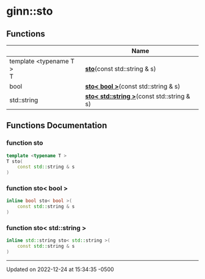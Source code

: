 # ginn::sto


## Functions

<span class="api-table">

|                | Name           |
| -------------- | -------------- |
| template <typename T \> <br>T | **[sto](api/Namespaces/namespaceginn_1_1sto.md#function-sto)**(const std::string & s) |
| bool | **[sto< bool >](api/Namespaces/namespaceginn_1_1sto.md#function-sto<-bool->)**(const std::string & s) |
| std::string | **[sto< std::string >](api/Namespaces/namespaceginn_1_1sto.md#function-sto<-stdstring->)**(const std::string & s) |


</span>


## Functions Documentation

### function sto

```cpp
template <typename T >
T sto(
    const std::string & s
)
```


### function sto< bool >

```cpp
inline bool sto< bool >(
    const std::string & s
)
```


### function sto< std::string >

```cpp
inline std::string sto< std::string >(
    const std::string & s
)
```






-------------------------------

Updated on 2022-12-24 at 15:34:35 -0500